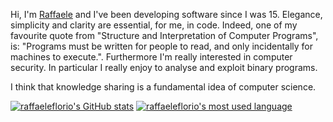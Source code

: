 Hi, I'm [Raffaele](https://raffaeleflorio.github.io) and I've been developing software since I was 15.
Elegance, simplicity and clarity are essential, for me, in code. Indeed, one of my favourite quote from "Structure and Interpretation of Computer Programs", is: "Programs must be written for people to read, and only incidentally for machines to execute.".
Furthermore I'm really interested in computer security. In particular I really enjoy to analyse and exploit binary programs.

I think that knowledge sharing is a fundamental idea of computer science.

[![raffaeleflorio's GitHub stats](https://github-readme-stats.vercel.app/api?username=raffaeleflorio&count_private=true&show_icons=true)](https://github.com/raffaeleflorio)
[![raffaeleflorio's most used language](https://github-readme-stats.vercel.app/api/top-langs/?username=raffaeleflorio&exclude_repo=raffaeleflorio.github.io&layout=compact)](https://github.com/raffaeleflorio)
